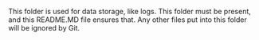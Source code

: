 This folder is used for data storage, like logs. This folder must be present, and this README.MD file ensures that.
Any other files put into this folder will be ignored by Git.